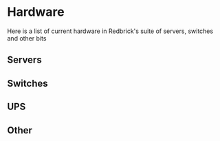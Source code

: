 # Hardware

Here is a list of current hardware in Redbrick's suite of servers, switches and other bits

## Servers



## Switches

## UPS

## Other
